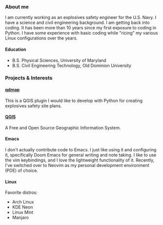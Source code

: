 ### About me

I am currently working as an explosives safety engineer for the U.S. Navy.  I have a science and civil engineering background.  I am getting back into coding.  It has been more than 10 years since my first exposure to coding in Python.  I have some experience with basic coding while "ricing" my various Linux configurations over the years.  

#### Education

- B.S. Physical Sciences, University of Maryland 
- B.S. Civil Engineering Technology, Old Dominion University

### Projects & Interests

#### [qdmap](https://josh-spatial.github.io/qdmap/)

This is a QGIS plugin I would like to develop with Python for creating explosives safety site plans.

#### [QGIS](https://qgis.org/en/site/)

A Free and Open Source Geographic Information System.

#### Emacs 

I don't actually contribute code to Emacs.  I just like using it and configuring it, specifically Doom Emacs for general writing and note taking.  I like to use the vim keybindings, and I love the lightweight functionality of it. Recently, I've switched over to Neovim as my personal development environment (PDE) of choice.

#### Linux
Favorite distros:
- Arch Linux
- KDE Neon
- Linux Mint
- Manjaro

